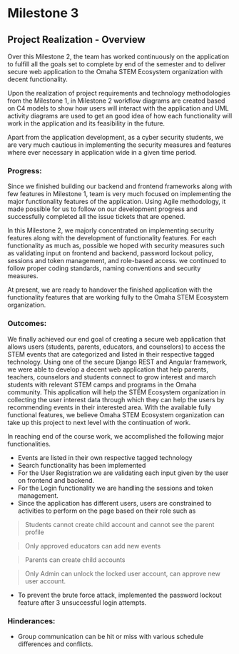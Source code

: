 # Milestone 3

## Project Realization - Overview

Over this Milestone 2, the team has worked continuously on the application to fulfill all the goals set to complete by end of the semester and to deliver secure web application to the Omaha STEM Ecosystem organization with decent functionality. 

Upon the realization of project requirements and technology methodologies from the Milestone 1, in Milestone 2 workflow diagrams are created based on C4 models to show how users will interact with the application and UML activity diagrams are used to get an good idea of how each functionality will work in the application and its feasibility in the future.

Apart from the application development, as a cyber security students, we are very much cautious in implementing the security measures and features where ever necessary in application wide in a given time period.

### Progress:

Since we finished building our backend and frontend frameworks along with few features in Milestone 1, team is very much focused on implementing the major functionality features of the application. Using Agile methodology, it made possible for us to follow on our development progress and successfully completed all the issue tickets that are opened. 

In this Milestone 2, we majorly concentrated on implementing security features along with the development of functionality features. For each functionality as much as, possible we hoped with security measures such as validating input on frontend and backend, password lockout policy, sessions and token management, and role-based access. we continued to follow proper coding standards, naming conventions and security measures.

At present, we are ready to handover the finished application with the functionality features that are working fully to the Omaha STEM Ecosystem organization.

### Outcomes:

We finally achieved our end goal of creating a secure web application that allows users (students, parents, educators, and counselors) to access the STEM events that are categorized and listed in their respective tagged technology. Using one of the secure Django REST and Angular framework, we were able to develop a decent web application that help parents, teachers, counselors and students connect to grow interest and march students with relevant STEM camps and programs in the Omaha community. This application will help the STEM Ecosystem organization in collecting the user interest data through which they can help the users by recommending events in their interested area. With the available fully functional features, we believe Omaha STEM Ecosystem organization can take up this project to next level with the continuation of work.

In reaching end of the course work, we accomplished the following major functionalities.

* Events are listed in their own respective tagged technology
* Search functionality has been implemented
* For the User Registration we are validating each input given by the user on frontend and backend.
* For the Login functionality we are handling the sessions and token management. 
* Since the application has different users, users are constrained to activities to perform on the page based on their role such as 
 > Students cannot create child account and cannot see the parent profile
 
 > Only approved educators can add new events 
 
 > Parents can create child accounts
 
 > Only Admin can unlock the locked user account, can approve new user account.
* To prevent the brute force attack, implemented the password lockout feature after 3 unsuccessful login attempts.

### Hinderances:

* Group communication can be hit or miss with various schedule differences and conflicts.

